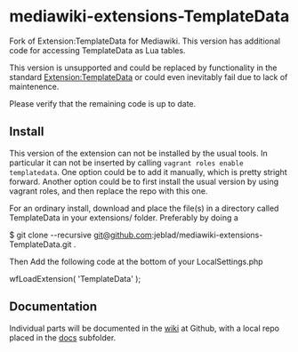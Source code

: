 # mediawiki-extensions-TemplateData

Fork of Extension:TemplateData for Mediawiki. This version has additional code for accessing TemplateData as Lua tables.

This version is unsupported and could be replaced by functionality in the standard [Extension:TemplateData](https://mediawiki.org/wiki/Extension:TemplateData) or could even inevitably fail due to lack of maintenence.

Please verify that the remaining code is up to date.

## Install

This version of the extension can not be installed by the usual tools. In particular it can not be inserted by calling `vagrant roles enable templatedata`. One option could be to add it manually, which is pretty stright forward. Another option could be to first install the usual version by using vagrant roles, and then replace the repo with this one.

For an ordinary install, download and place the file(s) in a directory called TemplateData in your extensions/ folder. Preferably by doing a

  $ git clone --recursive git@github.com:jeblad/mediawiki-extensions-TemplateData.git .

Then Add the following code at the bottom of your LocalSettings.php

  wfLoadExtension( 'TemplateData' );

## Documentation

Individual parts will be documented in the [wiki](https://github.com/jeblad/mediawiki-extensions-TemplateData/wiki) at Github, with a local repo placed in the [docs](./docs) subfolder.
